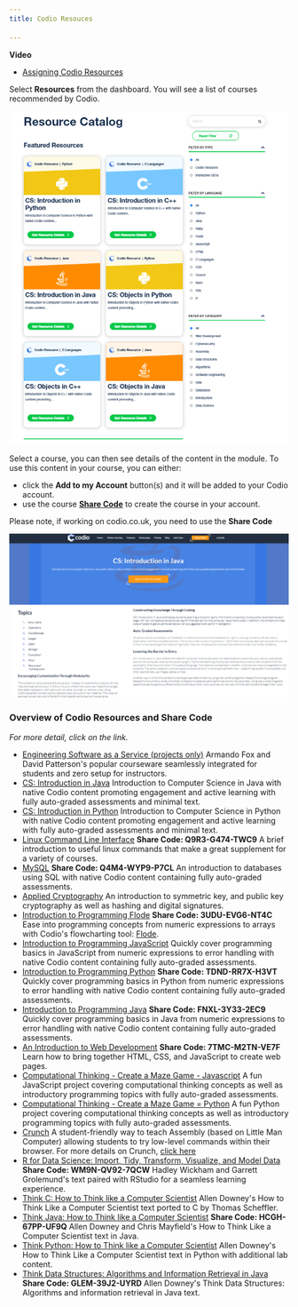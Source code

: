 ```yaml
---
title: Codio Resouces

---
```


**Video** 

- [Assigning Codio Resources](https://www.codio.com/help/tutorials-videos-docs?wchannelid=w808w8ubp4&wvideoid=k56l67f36b)


Select **Resources** from the dashboard. You will see a list of courses recommended by Codio.

![CodioResources](/img/manage_classes/codioresources.png)

Select a course, you can then see details of the content in the module. To use this content in your course, you can either:

- click the **Add to my Account** button(s) and it will be added to your Codio account.
- use the course **[Share Code](/courses/classes/#creating-new-course-from-share-code)** to create the course in your account.

Please note, if working on codio.co.uk, you need to use the **Share Code**

![CreatefromResources](/img/manage_classes/createfromresources.png)

### Overview of Codio Resources and Share Code

*For more detail, click on the link.*

- [Engineering Software as a Service (projects only)](https://www.codio.com/resources/esaas-projects)
Armando Fox and David Patterson's popular courseware seamlessly integrated for students and zero setup for instructors.
- [CS: Introduction in Java](https://www.codio.com/resources/intro-java)
Introduction to Computer Science in Java with native Codio content promoting engagement and active learning with fully auto-graded assessments and minimal text.
- [CS: Introduction in Python](https://www.codio.com/resources/intro-python)
Introduction to Computer Science in Python with native Codio content promoting engagement and active learning with fully auto-graded assessments and minimal text.
- [Linux Command Line Interface](https://www.codio.com/resources/linux-command-line)  **Share Code: Q9R3-G474-TWC9**
A brief introduction to useful linux commands that make a great supplement for a variety of courses.
- [MySQL](https://www.codio.com/resources/mysql) **Share Code: Q4M4-WYP9-P7CL**
An introduction to databases using SQL with native Codio content containing fully auto-graded assessments.
- [Applied Cryptography](https://www.codio.com/resources/cryptography)
An introduction to symmetric key, and public key cryptography as well as hashing and digital signatures.
- [Introduction to Programming Flode](https://www.codio.com/resources/program-flode) **Share Code: 3UDU-EVG6-NT4C**
Ease into programming concepts from numeric expressions to arrays with Codio's flowcharting tool: [Flode](/docs/resources/Resource-Tools/flode/).
- [Introduction to Programming JavaScript](https://www.codio.com/resources/program-javascript)
Quickly cover programming basics in JavaScript from numeric expressions to error handling with native Codio content containing fully auto-graded assessments.
- [Introduction to Programming Python](https://www.codio.com/resources/program-python) **Share Code: TDND-RR7X-H3VT**
Quickly cover programming basics in Python from numeric expressions to error handling with native Codio content containing fully auto-graded assessments.
- [Introduction to Programming Java](https://www.codio.com/resources/program-java) **Share Code: FNXL-3Y33-2EC9**
Quickly cover programming basics in Java from numeric expressions to error handling with native Codio content containing fully auto-graded assessments.
- [An Introduction to Web Development](https://www.codio.com/resources/web-dev) **Share Code: 7TMC-M2TN-VE7F**
Learn how to bring together HTML, CSS, and JavaScript to create web pages.
- [Computational Thinking - Create a Maze Game - Javascript](https://www.codio.com/resources/maze-javascript)
A fun JavaScript project covering computational thinking concepts as well as introductory programming topics with fully auto-graded assessments.
- [Computational Thinking - Create a Maze Game = Python](https://www.codio.com/resources/maze-python)
A fun Python project covering computational thinking concepts as well as introductory programming topics with fully auto-graded assessments.
- [Crunch](https://www.codio.com/resources/crunch)
A student-friendly way to teach Assembly (based on Little Man Computer) allowing students to try low-level commands within their browser. For more details on Crunch, [click here](docs/resources/Resource-Tools/crunch)
- [R for Data Science: Import, Tidy, Transform, Visualize, and Model Data](https://www.codio.com/resources/r-for-data-science) **Share Code: WM9N-QV92-7QCW**
Hadley Wickham and Garrett Grolemund's text paired with RStudio for a seamless learning experience.
- [Think C: How to Think like a Computer Scientist](https://www.codio.com/resources/think-c)
Allen Downey's How to Think Like a Computer Scientist text ported to C by Thomas Scheffler.
- [Think Java: How to Think like a Computer Scientist](https://www.codio.com/resources/think-java) **Share Code: HCGH-67PP-UF9Q**
Allen Downey and Chris Mayfield's How to Think Like a Computer Scientist text in Java.
- [Think Python: How to Think like a Computer Scientist](https://www.codio.com/resources/think-python)
Allen Downey's How to Think Like a Computer Scientist text in Python with additional lab content.
- [Think Data Structures: Algorithms and Information Retrieval in Java](https://www.codio.com/resources/think-data-structures) **Share Code: GLEM-39J2-UYRD**
Allen Downey's Think Data Structures: Algorithms and information retrieval in Java text.


